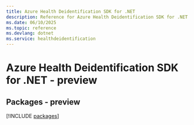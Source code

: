```yaml
---
title: Azure Health Deidentification SDK for .NET
description: Reference for Azure Health Deidentification SDK for .NET
ms.date: 06/10/2025
ms.topic: reference
ms.devlang: dotnet
ms.service: healthdeidentification
---
```

# Azure Health Deidentification SDK for .NET - preview
## Packages - preview
[!INCLUDE [packages](health-deidentification-index.md)]